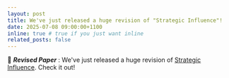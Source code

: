 ```yaml
---
layout: post
title: We've just released a huge revision of "Strategic Influence"!
date: 2025-07-08 09:00:00+1100
inline: true # true if you just want inline
related_posts: false
---
```


🔄 **_Revised Paper_** : We've just released a huge revision of [Strategic Influence](/projects/strategic_diffusion). Check it out!